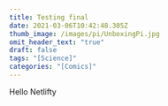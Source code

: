 ```yaml
---
title: Testing final
date: 2021-03-06T10:42:48.305Z
thumb_image: /images/pi/UnboxingPi.jpg
omit_header_text: "true"
draft: false
tags: "[Science]"
categories: "[Comics]"
---
```

Hello Netlifty
